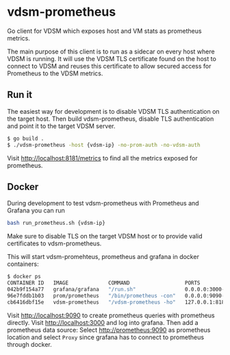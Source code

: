 # vdsm-prometheus
Go client for VDSM which exposes host and VM stats as prometheus metrics.

The main purpose of this client is to run as a sidecar on every host where VDSM
is running. It will use the VDSM TLS certificate found on the host to connect
to VDSM and reuses this certificate to allow secured access for Prometheus to
the VDSM metrics.

## Run it
The easiest way for development is to disable VDSM TLS authentication on the
target host. Then build vdsm-prometheus, disable TLS authentication and point
it to the target VDSM server.
```bash
$ go build .
$ ./vdsm-prometheus -host {vdsm-ip} -no-prom-auth -no-vdsm-auth
```
Visit <http://localhost:8181/metrics> to find all the metrics exposed for
prometheus.

## Docker
During development to test vdsm-prometheus with Prometheus and Grafana you can
run
```bash
bash run_prometheus.sh {vdsm-ip}
```
Make sure to disable TLS on the target VDSM host or to provide valid
certificates to vdsm-prometheus.

This will start vdsm-promehteus, prometheus and grafana in docker containers:

```bash
$ docker ps
CONTAINER ID   IMAGE             COMMAND                  PORTS                         NAMES
042b9f154a77   grafana/grafana   "/run.sh"                0.0.0.0:3000->3000/tcp        grafana
96e7fddb1b03   prom/prometheus   "/bin/prometheus -con"   0.0.0.0:9090->9090/tcp        prometheus
cb6416dbf15e   vdsm-prometheus   "/vdsm-prometheus -ho"   127.0.0.1:8181->8181/tcp      vdsm-prometheus
```
Visit <http://localhost:9090> to create prometheus queries with prometheus
directly. Visit <http://localhost:3000> and log into grafana.  Then add a
prometheus data source: Select <http://prometheus:9090> as prometheus location
and select `Proxy` since grafana has to connect to prometheus through docker.
